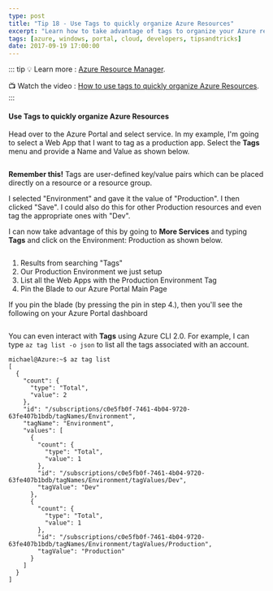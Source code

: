 ```yaml
---
type: post
title: "Tip 18 - Use Tags to quickly organize Azure Resources"
excerpt: "Learn how to take advantage of tags to organize your Azure resources"
tags: [azure, windows, portal, cloud, developers, tipsandtricks]
date: 2017-09-19 17:00:00
---
```


::: tip
:bulb: Learn more : [Azure Resource Manager](https://docs.microsoft.com/azure/azure-resource-manager?WT.mc_id=docs-azuredevtips-micrum). 

:tv: Watch the video : [How to use tags to quickly organize Azure Resources](https://www.youtube.com/watch?v=qFLvB5cxREg&list=PLLasX02E8BPCNCK8Thcxu-Y-XcBUbhFWC&index=14?WT.mc_id=youtube-azuredevtips-micrum).
:::

#### Use Tags to quickly organize Azure Resources

Head over to the Azure Portal and select service. In my example, I'm going to select a Web App that I want to tag as a production app. Select the **Tags** menu and provide a Name and Value as shown below.  

<img :src="$withBase('/files/azuretag1.png')">

**Remember this!** Tags are user-defined key/value pairs which can be placed directly on a resource or a resource group.


I selected "Environment" and gave it the value of "Production". I then clicked "Save". I could also do this for other Production resources and even tag the appropriate ones with "Dev".

I can now take advantage of this by going to **More Services** and typing **Tags** and click on the Environment: Production as shown below. 

<img :src="$withBase('/files/azuretag2.png')">

1. Results from searching "Tags"
2. Our Production Environment we just setup
3. List all the Web Apps with the Production Environment Tag
4. Pin the Blade to our Azure Portal Main Page

If you pin the blade (by pressing the pin in step 4.), then you'll see the following on your Azure Portal dashboard

<img :src="$withBase('/files/azuretag3.png')">

You can even interact with **Tags** using Azure CLI 2.0. For example, I can type `az tag list -o json` to list all the tags associated with an account.

``` shell
michael@Azure:~$ az tag list
[
  {
    "count": {
      "type": "Total",
      "value": 2
    },
    "id": "/subscriptions/c0e5fb0f-7461-4b04-9720-63fe407b1bdb/tagNames/Environment",
    "tagName": "Environment",
    "values": [
      {
        "count": {
          "type": "Total",
          "value": 1
        },
        "id": "/subscriptions/c0e5fb0f-7461-4b04-9720-63fe407b1bdb/tagNames/Environment/tagValues/Dev",
        "tagValue": "Dev"
      },
      {
        "count": {
          "type": "Total",
          "value": 1
        },
        "id": "/subscriptions/c0e5fb0f-7461-4b04-9720-63fe407b1bdb/tagNames/Environment/tagValues/Production",
        "tagValue": "Production"
      }
    ]
  }
]
```
